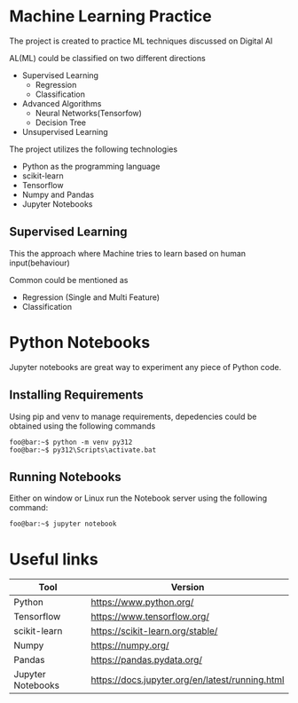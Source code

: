 # Machine Learning Practice

The project is created to practice ML techniques discussed on Digital AI

AL(ML) could be classified on two different directions
- Supervised Learning
	- Regression
	- Classification
- Advanced Algorithms
	- Neural Networks(Tensorfow)
	- Decision Tree
- Unsupervised Learning

The project utilizes the following technologies

- Python as the programming language
- scikit-learn
- Tensorflow
- Numpy and Pandas
- Jupyter Notebooks


## Supervised Learning

This the approach where Machine tries to learn based on human input(behaviour)

Common could be mentioned as

- Regression (Single and Multi Feature)
- Classification

# Python Notebooks

Jupyter notebooks are great way to experiment any piece of Python code.

## Installing Requirements

Using pip and venv to manage requirements, depedencies could be obtained using the following commands
```console
foo@bar:~$ python -m venv py312
foo@bar:~$ py312\Scripts\activate.bat
```

## Running Notebooks

Either on window or Linux run the Notebook server using the following command:

```console
foo@bar:~$ jupyter notebook
```

# Useful links

| Tool         | Version                                              |
|-------------------|-------------------------------------------------|
| Python            | https://www.python.org/ 				          |
| Tensorflow        | https://www.tensorflow.org/                	  |
| scikit-learn      | https://scikit-learn.org/stable/                |
| Numpy             | https://numpy.org/               				  |
| Pandas            | https://pandas.pydata.org/               		  |
| Jupyter Notebooks | https://docs.jupyter.org/en/latest/running.html |


